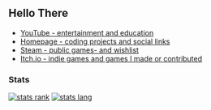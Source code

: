 ## Hello There

- [YouTube - entertainment and education](https://www.youtube.com/@MAZ01001 "youtube.com/@MAZ01001")
- [Homepage - coding projects and social links](https://maz01001.github.io/ "MAZ01001.github.io")
- [Steam - public games- and wishlist](http://steamcommunity.com/id/MAZ01001 "Steam/MAZ01001")
- [Itch.io - indie games and games I made or contributed](https://maz01001.itch.io/ "MAZ01001.itch.io")

### Stats

[![stats rank](https://github-readme-stats.vercel.app/api?username=maz01001&cache_secods=80000&count_private=true&include_all_commits=true&show_icons=true&theme=transparent)](https://github.com/anuraghazra/github-readme-stats "click to get your own stats")
[![stats lang](https://github-readme-stats.vercel.app/api/top-langs/?username=maz01001&cache_secods=80000&langs_count=10&layout=compact&theme=transparent)](https://github.com/anuraghazra/github-readme-stats "click to get your own stats")
